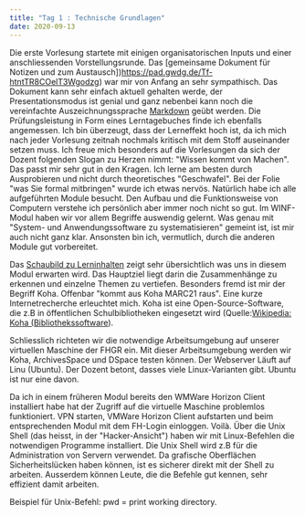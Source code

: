 ```yaml
---
title: "Tag 1 : Technische Grundlagen"
date: 2020-09-13
---
```


Die erste Vorlesung startete mit einigen organisatorischen Inputs und einer anschliessenden Vorstellungsrunde. Das [gemeinsame Dokument für Notizen und zum Austausch])https://pad.gwdg.de/Tf-htntTR8COelT3Wgodzg) war mir von Anfang an sehr sympathisch. Das Dokument kann sehr einfach aktuell gehalten werde, der Presentationsmodus ist genial und ganz nebenbei kann noch die vereinfachte Auszeichnungssprache [Markdown](https://de.wikipedia.org/wiki/Markdown) geübt werden.
Die Prüfungsleistung in Form eines Lerntagebuches finde ich ebenfalls angemessen. Ich bin überzeugt, dass der Lerneffekt hoch ist, da ich mich nach jeder Vorlesung zeitnah nochmals kritisch mit dem Stoff auseinander setzen muss.
Ich freue mich besonders auf die Vorlesungen da sich der Dozent folgenden Slogan zu Herzen nimmt: "Wissen kommt von Machen". Das passt mir sehr gut in den Kragen. Ich lerne am besten durch Ausprobieren und nicht durch theoretisches "Geschwafel".
Bei der Folie "was Sie formal mitbringen" wurde ich etwas nervös. Natürlich habe ich alle aufgeführten Module besucht. Den Aufbau und die Funktionsweise von Computern verstehe ich persönlich aber immer noch nicht so gut. Im WINF-Modul haben wir vor allem Begriffe auswendig gelernt. Was genau mit "System- und Anwendungssoftware zu systematisieren" gemeint ist, ist mir auch nicht ganz klar. Ansonsten bin ich, vermutlich, durch die anderen Module gut vorbereitet.

Das [Schaubild zu Lerninhalten](https://pad.gwdg.de/0aeVcWNyS7mGcJ6VFA-jSQ?view#Schaubild-zu-Lehrinhalten) zeigt sehr übersichtlich was uns in diesem Modul erwarten wird. Das Hauptziel liegt darin die Zusammenhänge zu erkennen und einzelne Themen zu vertiefen. Besonders fremd ist mir der Begriff Koha. Offenbar "kommt aus Koha MARC21 raus". Eine kurze Internetrecherche erleuchtet mich. Koha ist eine Open-Source-Software, die z.B in öffentlichen Schulbibliotheken eingesetzt wird (Quelle:[Wikipedia: Koha (Bibliothekssoftware](https://de.wikipedia.org/wiki/Koha_(Bibliothekssoftware))).

Schliesslich richteten wir die notwendige Arbeitsumgebung auf unserer virtuellen Maschine der FHGR ein. Mit dieser Arbeitsumgebung werden wir Koha, ArchivesSpace und DSpace testen können. Der Webserver Läuft auf Linu (Ubuntu). Der Dozent betont, dasses viele Linux-Varianten gibt. Ubuntu ist nur eine davon.

Da ich in einem früheren Modul bereits den WMWare Horizon Client installiert habe hat der Zugriff auf die virtuelle Maschine problemlos funktioniert. VPN starten, VMWare Horizon Client aufstarten und beim entsprechenden Modul mit dem FH-Login einloggen. Voilà. Über die Unix Shell (das heisst, in der "Hacker-Ansicht") haben wir mit Linux-Befehlen die notwendigen Programme installiert. Die Unix Shell wird z.B für die Administration von Servern verwendet. Da grafische Oberflächen Sicherheitslücken haben können, ist es sicherer direkt mit der Shell zu arbeiten. Ausserdem können Leute, die die Befehle gut kennen, sehr effizient damit arbeiten.

Beispiel für Unix-Befehl: pwd = print working directory.





